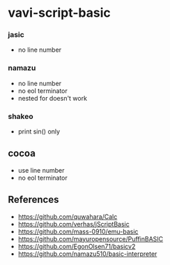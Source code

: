 # vavi-script-basic

### jasic

 * no line number

### namazu

 * no line number
 * no eol terminator
 * nested for doesn't work

### shakeo

 * print sin() only

## cocoa

 * use line number
 * no eol terminator

## References

 * https://github.com/quwahara/Calc
 * https://github.com/verhas/jScriptBasic
 * https://github.com/mass-0910/emu-basic
 * https://github.com/mayuropensource/PuffinBASIC
 * https://github.com/EgonOlsen71/basicv2
 * https://github.com/namazu510/basic-interpreter